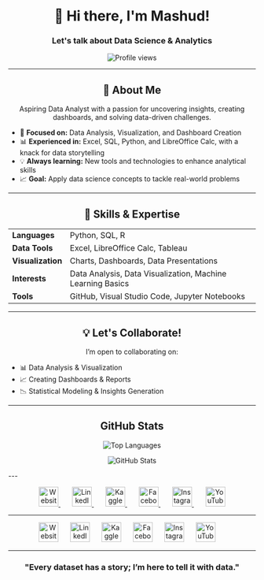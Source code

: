 <h1 align="center">👋 Hi there, I'm Mashud!</h1>
<h3 align="center">Let's talk about Data Science & Analytics</h3>

<p align="center">
  <img src="https://komarev.com/ghpvc/?username=anmmashud&label=Profile%20views&color=0e75b6&style=flat" alt="Profile views" />
</p>

---

<h2 align="center">🌟 About Me</h2>
<p align="center">
Aspiring Data Analyst with a passion for uncovering insights, creating dashboards, and solving data-driven challenges.
</p>

<ul>
  <li>🌱 <b>Focused on:</b> Data Analysis, Visualization, and Dashboard Creation</li>
  <li>📊 <b>Experienced in:</b> Excel, SQL, Python, and LibreOffice Calc, with a knack for data storytelling</li>
  <li>💡 <b>Always learning:</b> New tools and technologies to enhance analytical skills</li>
  <li>📈 <b>Goal:</b> Apply data science concepts to tackle real-world problems</li>
</ul>

---

<h2 align="center">🚀 Skills & Expertise</h2>

<table align="center">
<tr>
  <td><b>Languages</b></td>
  <td>Python, SQL, R</td>
</tr>
<tr>
  <td><b>Data Tools</b></td>
  <td>Excel, LibreOffice Calc, Tableau</td>
</tr>
<tr>
  <td><b>Visualization</b></td>
  <td>Charts, Dashboards, Data Presentations</td>
</tr>
<tr>
  <td><b>Interests</b></td>
  <td>Data Analysis, Data Visualization, Machine Learning Basics</td>
</tr>
<tr>
  <td><b>Tools</b></td>
  <td>GitHub, Visual Studio Code, Jupyter Notebooks</td>
</tr>
</table>

---

<h2 align="center">💡 Let's Collaborate!</h2>
<p align="center">
I’m open to collaborating on:
</p>

<ul>
  <li>📊 Data Analysis & Visualization</li>
  <li>📈 Creating Dashboards & Reports</li>
  <li>📉 Statistical Modeling & Insights Generation</li>
</ul>

---

<h2 align="center">GitHub Stats</h2>

<p align="center">
  <img src="https://github-readme-stats.vercel.app/api/top-langs/?username=anmmashud&layout=compact&theme=radical&hide_border=true" alt="Top Languages" />
</p>

<p align="center">
  <img src="https://github-readme-stats.vercel.app/api?username=anmmashud&show_icons=true&theme=radical&hide_border=true" alt="GitHub Stats" />
</p>
---
<p align="center">
  <a href="https://anmmashud.github.io" target="_blank">
    <img src="https://img.icons8.com/color/48/000000/internet--v1.png" alt="Website" height="40" width="40" />
  </a>
  <span style="display:inline-block; width: 20px;"></span>
  <a href="https://linkedin.com/in/anmmashud" target="_blank">
    <img src="https://raw.githubusercontent.com/rahuldkjain/github-profile-readme-generator/master/src/images/icons/Social/linked-in-alt.svg" alt="LinkedIn" height="40" width="40" />
  </a>
  <span style="display:inline-block; width: 20px;"></span>
  <a href="https://kaggle.com/anmmashud" target="_blank">
    <img src="https://raw.githubusercontent.com/rahuldkjain/github-profile-readme-generator/master/src/images/icons/Social/kaggle.svg" alt="Kaggle" height="40" width="40" />
  </a>
  <span style="display:inline-block; width: 20px;"></span>
  <a href="https://facebook.com/anmmashud01" target="_blank">
    <img src="https://raw.githubusercontent.com/rahuldkjain/github-profile-readme-generator/master/src/images/icons/Social/facebook.svg" alt="Facebook" height="40" width="40" />
  </a>
  <span style="display:inline-block; width: 20px;"></span>
  <a href="https://instagram.com/anmmashud" target="_blank">
    <img src="https://raw.githubusercontent.com/rahuldkjain/github-profile-readme-generator/master/src/images/icons/Social/instagram.svg" alt="Instagram" height="40" width="40" />
  </a>
  <span style="display:inline-block; width: 20px;"></span>
  <a href="https://www.youtube.com/c/anmmashud" target="_blank">
    <img src="https://raw.githubusercontent.com/rahuldkjain/github-profile-readme-generator/master/src/images/icons/Social/youtube.svg" alt="YouTube" height="40" width="40" />
  </a>
</p>

---

<p align="center">
<a href="https://anmmashud.github.io" target="_blank"><img src="https://img.icons8.com/color/48/000000/internet--v1.png" alt="Website" height="40" width="40" style="margin-right: 20px;" /></a>
<a href="https://linkedin.com/in/anmmashud" target="_blank"><img src="https://raw.githubusercontent.com/rahuldkjain/github-profile-readme-generator/master/src/images/icons/Social/linked-in-alt.svg" alt="LinkedIn" height="40" width="40" style="margin-right: 20px;" /></a>
<a href="https://kaggle.com/anmmashud" target="_blank"><img src="https://raw.githubusercontent.com/rahuldkjain/github-profile-readme-generator/master/src/images/icons/Social/kaggle.svg" alt="Kaggle" height="40" width="40" style="margin-right: 20px;" /></a>
<a href="https://facebook.com/anmmashud01" target="_blank"><img src="https://raw.githubusercontent.com/rahuldkjain/github-profile-readme-generator/master/src/images/icons/Social/facebook.svg" alt="Facebook" height="40" width="40" style="margin-right: 20px;" /></a>
<a href="https://instagram.com/anmmashud" target="_blank"><img src="https://raw.githubusercontent.com/rahuldkjain/github-profile-readme-generator/master/src/images/icons/Social/instagram.svg" alt="Instagram" height="40" width="40" style="margin-right: 20px;" /></a>
<a href="https://www.youtube.com/c/anmmashud" target="_blank"><img src="https://raw.githubusercontent.com/rahuldkjain/github-profile-readme-generator/master/src/images/icons/Social/youtube.svg" alt="YouTube" height="40" width="40" style="margin-right: 20px;" /></a>
</p>

---

<h3 align="center">"Every dataset has a story; I’m here to tell it with data."</h3>

